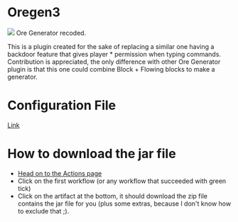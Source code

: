 # Oregen3
![](https://i.imgur.com/mbpigXo.png)
Ore Generator recoded.

This is a plugin created for the sake of replacing a similar one having a backdoor feature that gives player * permission when typing commands.
Contribution is appreciated, the only difference with other Ore Generator plugin is that this one could combine Block + Flowing blocks to make a generator.

# Configuration File
 [Link](https://github.com/xHexed/Oregen3/blob/master/src/main/resources/config.yml)

# How to download the jar file
* [Head on to the Actions page](https://github.com/xHexed/Oregen3/actions) 
* Click on the first workflow (or any workflow that succeeded with green tick)
* Click on the artifact at the bottom, it should download the zip file contains the jar file for you (plus some extras, because I don't know how to exclude that ;).
